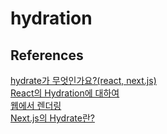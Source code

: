 # hydration

## References

[hydrate가 무엇인가요?(react, next.js)](https://techbukket.com/blog/hydrate)<br>
[React의 Hydration에 대하여](https://velog.io/@huurray/React-Hydration-%EC%97%90-%EB%8C%80%ED%95%98%EC%97%AC)<br>
[웹에서 렌더링](https://web.dev/articles/rendering-on-the-web?hl=ko)<br>
[Next.js의 Hydrate란?](https://helloinyong.tistory.com/315)<br>

